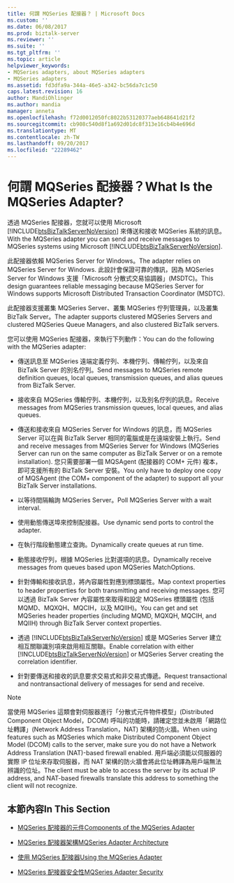 ```yaml
---
title: 何謂 MQSeries 配接器？ | Microsoft Docs
ms.custom: ''
ms.date: 06/08/2017
ms.prod: biztalk-server
ms.reviewer: ''
ms.suite: ''
ms.tgt_pltfrm: ''
ms.topic: article
helpviewer_keywords:
- MQSeries adapters, about MQSeries adapters
- MQSeries adapters
ms.assetid: fd3dfa9a-344a-46e5-a342-bc56da7c1c50
caps.latest.revision: 16
author: MandiOhlinger
ms.author: mandia
manager: anneta
ms.openlocfilehash: f72d0012050fc8022b53120377aeb648641d21f2
ms.sourcegitcommit: cb908c540d8f1a692d01dc8f313e16cb4b4e696d
ms.translationtype: MT
ms.contentlocale: zh-TW
ms.lasthandoff: 09/20/2017
ms.locfileid: "22289462"
---
```

# <a name="what-is-the-mqseries-adapter"></a><span data-ttu-id="45e6a-103">何謂 MQSeries 配接器？</span><span class="sxs-lookup"><span data-stu-id="45e6a-103">What Is the MQSeries Adapter?</span></span>
<span data-ttu-id="45e6a-104">透過 MQSeries 配接器，您就可以使用 Microsoft [!INCLUDE[btsBizTalkServerNoVersion](../includes/btsbiztalkservernoversion-md.md)] 來傳送和接收 MQSeries 系統的訊息。</span><span class="sxs-lookup"><span data-stu-id="45e6a-104">With the MQSeries adapter you can send and receive messages to MQSeries systems using Microsoft [!INCLUDE[btsBizTalkServerNoVersion](../includes/btsbiztalkservernoversion-md.md)].</span></span>  
  
 <span data-ttu-id="45e6a-105">此配接器依賴 MQSeries Server for Windows。</span><span class="sxs-lookup"><span data-stu-id="45e6a-105">The adapter relies on MQSeries Server for Windows.</span></span> <span data-ttu-id="45e6a-106">此設計會保證可靠的傳訊，因為 MQSeries Server for Windows 支援「Microsoft 分散式交易協調器」(MSDTC)。</span><span class="sxs-lookup"><span data-stu-id="45e6a-106">This design guarantees reliable messaging because MQSeries Server for Windows supports Microsoft Distributed Transaction Coordinator (MSDTC).</span></span>  
  
 <span data-ttu-id="45e6a-107">此配接器支援叢集 MQSeries Server、叢集 MQSeries 佇列管理員，以及叢集 BizTalk Server。</span><span class="sxs-lookup"><span data-stu-id="45e6a-107">The adapter supports clustered MQSeries Servers and clustered MQSeries Queue Managers, and also clustered BizTalk servers.</span></span>  
  
 <span data-ttu-id="45e6a-108">您可以使用 MQSeries 配接器，來執行下列動作：</span><span class="sxs-lookup"><span data-stu-id="45e6a-108">You can do the following with the MQSeries adapter:</span></span>  
  
-   <span data-ttu-id="45e6a-109">傳送訊息至 MQSeries 遠端定義佇列、本機佇列、傳輸佇列，以及來自 BizTalk Server 的別名佇列。</span><span class="sxs-lookup"><span data-stu-id="45e6a-109">Send messages to MQSeries remote definition queues, local queues, transmission queues, and alias queues from BizTalk Server.</span></span>  
  
-   <span data-ttu-id="45e6a-110">接收來自 MQSeries 傳輸佇列、本機佇列，以及別名佇列的訊息。</span><span class="sxs-lookup"><span data-stu-id="45e6a-110">Receive messages from MQSeries transmission queues, local queues, and alias queues.</span></span>  
  
-   <span data-ttu-id="45e6a-111">傳送和接收來自 MQSeries Server for Windows 的訊息，而 MQSeries Server 可以在與 BizTalk Server 相同的電腦或是在遠端安裝上執行。</span><span class="sxs-lookup"><span data-stu-id="45e6a-111">Send and receive messages from MQSeries Server for Windows (MQSeries Server can run on the same computer as BizTalk Server or on a remote installation).</span></span> <span data-ttu-id="45e6a-112">您只需要部署一個 MQSAgent (配接器的 COM+ 元件) 複本，即可支援所有的 BizTalk Server 安裝。</span><span class="sxs-lookup"><span data-stu-id="45e6a-112">You only have to deploy one copy of MQSAgent (the COM+ component of the adapter) to support all your BizTalk Server installations.</span></span>  
  
-   <span data-ttu-id="45e6a-113">以等待間隔輪詢 MQSeries Server。</span><span class="sxs-lookup"><span data-stu-id="45e6a-113">Poll MQSeries Server with a wait interval.</span></span>  
  
-   <span data-ttu-id="45e6a-114">使用動態傳送埠來控制配接器。</span><span class="sxs-lookup"><span data-stu-id="45e6a-114">Use dynamic send ports to control the adapter.</span></span>  
  
-   <span data-ttu-id="45e6a-115">在執行階段動態建立查詢。</span><span class="sxs-lookup"><span data-stu-id="45e6a-115">Dynamically create queues at run time.</span></span>  
  
-   <span data-ttu-id="45e6a-116">動態接收佇列，根據 MQSeries 比對選項的訊息。</span><span class="sxs-lookup"><span data-stu-id="45e6a-116">Dynamically receive messages from queues based upon MQSeries MatchOptions.</span></span>  
  
-   <span data-ttu-id="45e6a-117">針對傳輸和接收訊息，將內容屬性對應到標頭屬性。</span><span class="sxs-lookup"><span data-stu-id="45e6a-117">Map context properties to header properties for both transmitting and receiving messages.</span></span> <span data-ttu-id="45e6a-118">您可以透過 BizTalk Server 內容屬性來取得和設定 MQSeries 標頭屬性 (包括 MQMD、MQXQH、MQCIH，以及 MQIIH)。</span><span class="sxs-lookup"><span data-stu-id="45e6a-118">You can get and set MQSeries header properties (including MQMD, MQXQH, MQCIH, and MQIIH) through BizTalk Server context properties.</span></span>  
  
-   <span data-ttu-id="45e6a-119">透過 [!INCLUDE[btsBizTalkServerNoVersion](../includes/btsbiztalkservernoversion-md.md)] 或是 MQSeries Server 建立相互關聯識別項來啟用相互關聯。</span><span class="sxs-lookup"><span data-stu-id="45e6a-119">Enable correlation with either [!INCLUDE[btsBizTalkServerNoVersion](../includes/btsbiztalkservernoversion-md.md)] or MQSeries Server creating the correlation identifier.</span></span>  
  
-   <span data-ttu-id="45e6a-120">針對要傳送和接收的訊息要求交易式和非交易式傳遞。</span><span class="sxs-lookup"><span data-stu-id="45e6a-120">Request transactional and nontransactional delivery of messages for send and receive.</span></span>  
  
> [!NOTE]
>  <span data-ttu-id="45e6a-121">當使用 MQSeries 這類會對伺服器進行「分散式元件物件模型」(Distributed Component Object Model，DCOM) 呼叫的功能時，請確定您並未啟用「網路位址轉譯」(Network Address Translation，NAT) 架構的防火牆。</span><span class="sxs-lookup"><span data-stu-id="45e6a-121">When using features such as MQSeries which make Distributed Component Object Model (DCOM) calls to the server, make sure you do not have a Network Address Translation (NAT)-based firewall enabled.</span></span> <span data-ttu-id="45e6a-122">用戶端必須能以伺服器的實際 IP 位址來存取伺服器，而 NAT 架構的防火牆會將此位址轉譯為用戶端無法辨識的位址。</span><span class="sxs-lookup"><span data-stu-id="45e6a-122">The client must be able to access the server by its actual IP address, and NAT-based firewalls translate this address to something the client will not recognize.</span></span>  
  
## <a name="in-this-section"></a><span data-ttu-id="45e6a-123">本節內容</span><span class="sxs-lookup"><span data-stu-id="45e6a-123">In This Section</span></span>  
  
-   [<span data-ttu-id="45e6a-124">MQSeries 配接器的元件</span><span class="sxs-lookup"><span data-stu-id="45e6a-124">Components of the MQSeries Adapter</span></span>](../core/components-of-the-mqseries-adapter.md)  
  
-   [<span data-ttu-id="45e6a-125">MQSeries 配接器架構</span><span class="sxs-lookup"><span data-stu-id="45e6a-125">MQSeries Adapter Architecture</span></span>](../core/mqseries-adapter-architecture.md)  
  
-   [<span data-ttu-id="45e6a-126">使用 MQSeries 配接器</span><span class="sxs-lookup"><span data-stu-id="45e6a-126">Using the MQSeries Adapter</span></span>](../core/using-the-mqseries-adapter.md)  
  
-   [<span data-ttu-id="45e6a-127">MQSeries 配接器安全性</span><span class="sxs-lookup"><span data-stu-id="45e6a-127">MQSeries Adapter Security</span></span>](../core/mqseries-adapter-security.md)